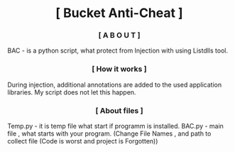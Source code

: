 
<h1 style="text-align: center;">[ Bucket Anti-Cheat ]</h1>
<h3 style="text-align: center;">[ A B O U T ]</h3>
BAC - is a python script, what protect from Injection with using Listdlls tool.
<h3 style="text-align: center;">[ How it works ]</h3>
During injection, additional annotations are added to the used application libraries. 
My script does not let this happen.
<h3 style="text-align: center;">[ About files ]</h3>
Temp.py - it is temp file what start if programm is installed.
BAC.py - main file , what starts with your program.
(Change File Names , and path to collect file (Code is worst and project is Forgotten))
